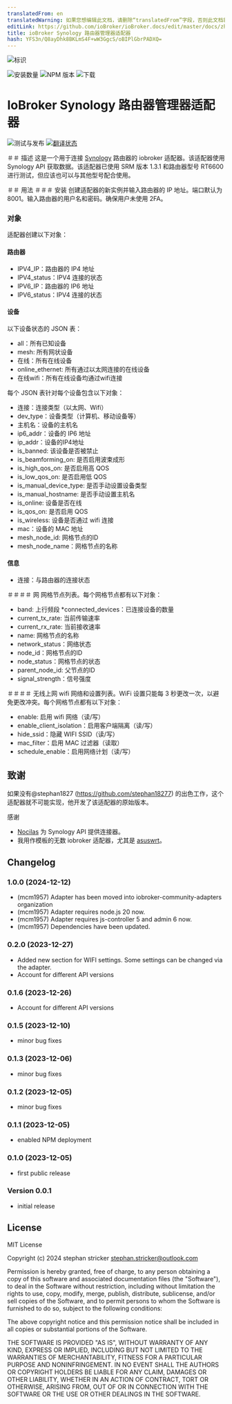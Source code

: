 ```yaml
---
translatedFrom: en
translatedWarning: 如果您想编辑此文档，请删除“translatedFrom”字段，否则此文档将再次自动翻译
editLink: https://github.com/ioBroker/ioBroker.docs/edit/master/docs/zh-cn/adapterref/iobroker.srm/README.md
title: ioBroker Synology 路由器管理器适配器
hash: YFS3n/Q8ayDhk8BKLmS4F+wW3GgcS/oBIPlGbrPADXQ=
---
```

![标识](../../../en/adapterref/iobroker.srm/admin/synology.png)

![安装数量](http://iobroker.live/badges/srm.svg)
![NPM 版本](http://img.shields.io/npm/v/iobroker.srm.svg)
![下载](https://img.shields.io/npm/dm/iobroker.srm.svg)

# IoBroker Synology 路由器管理器适配器
![测试与发布](https://github.com/iobroker-community-adapters/iobroker.srm/workflows/Test%20and%20Release/badge.svg) [![翻译状态](https://weblate.iobroker.net/widgets/adapters/-/srm/svg-badge.svg)](https://weblate.iobroker.net/engage/adapters/?utm_source=widget)

＃＃ 描述
这是一个用于连接 [Synology](https://www.synology.com/) 路由器的 iobroker 适配器。该适配器使用 Synology API 获取数据。该适配器已使用 SRM 版本 1.3.1 和路由器型号 RT6600 进行测试，但应该也可以与其他型号配合使用。

＃＃ 用法
＃＃＃ 安装
创建适配器的新实例并输入路由器的 IP 地址。端口默认为 8001。输入路由器的用户名和密码。确保用户未使用 2FA。

### 对象
适配器创建以下对象：

#### 路由器
* IPV4_IP：路由器的 IP4 地址
* IPV4_status：IPV4 连接的状态
* IPV6_IP：路由器的 IP6 地址
* IPV6_status：IPV4 连接的状态

#### 设备
以下设备状态的 JSON 表：

* all：所有已知设备
* mesh: 所有网状设备
* 在线：所有在线设备
* online_ethernet: 所有通过以太网连接的在线设备
* 在线wifi：所有在线设备均通过wifi连接

每个 JSON 表针对每个设备包含以下对象：

* 连接：连接类型（以太网、Wifi）
* dev_type：设备类型（计算机、移动设备等）
* 主机名：设备的主机名
* ip6_addr：设备的 IP6 地址
* ip_addr：设备的IP4地址
* is_banned: 该设备是否被禁止
* is_beamforming_on: 是否启用波束成形
* is_high_qos_on: 是否启用高 QOS
* is_low_qos_on: 是否启用低 QOS
* is_manual_device_type: 是否手动设置设备类型
* is_manual_hostname: 是否手动设置主机名
* is_online: 设备是否在线
* is_qos_on: 是否启用 QOS
* is_wireless: 设备是否通过 wifi 连接
* mac：设备的 MAC 地址
* mesh_node_id: 网格节点的ID
* mesh_node_name：网格节点的名称

#### 信息
* 连接：与路由器的连接状态

＃＃＃＃ 网
网格节点列表。每个网格节点都有以下对象：

* band: 上行频段
*connected_devices：已连接设备的数量
* current_tx_rate: 当前传输速率
* current_rx_rate: 当前接收速率
* name: 网格节点的名称
* network_status：网络状态
* node_id：网格节点的ID
* node_status：网格节点的状态
* parent_node_id: 父节点的ID
* signal_strength：信号强度

＃＃＃＃ 无线上网
wifi 网络和设置列表。WiFi 设置只能每 3 秒更改一次，以避免更改冲突。每个网格节点都有以下对象：

* enable: 启用 wifi 网络（读/写）
* enable_client_isolation：启用客户端隔离（读/写）
* hide_ssid：隐藏 WIFI SSID（读/写）
* mac_filter：启用 MAC 过滤器（读取）
* schedule_enable：启用网络计划（读/写）

## 致谢
如果没有@stephan1827 (https://github.com/stephan18277) 的出色工作，这个适配器就不可能实现，他开发了该适配器的原始版本。

感谢

* [Nocilas](https://github.com/nioc) 为 Synology API 提供连接器。
* 我用作模板的无数 iobroker 适配器，尤其是 [asuswrt](https://github.com/mcdhrts/ioBroker.asuswrt)。

<!-- 下一版本的占位符（在行首）：

### **正在进行中** -->

## Changelog
### 1.0.0 (2024-12-12)
- (mcm1957) Adapter has been moved into iobroker-community-adapters organization
- (mcm1957) Adapter requires node.js 20 now.
- (mcm1957) Adapter requires js-controller 5 and admin 6 now.
- (mcm1957) Dependencies have been updated.

### 0.2.0 (2023-12-27)
- Added new section for WIFI settings. Some settings can be changed via the adapter.
- Account for different API versions

### 0.1.6 (2023-12-26)
- Account for different API versions

### 0.1.5 (2023-12-10)
- minor bug fixes

### 0.1.3 (2023-12-06)
- minor bug fixes

### 0.1.2 (2023-12-05)
- minor bug fixes

### 0.1.1 (2023-12-05)

- enabled NPM deployment

### 0.1.0 (2023-12-05)

- first public release

### Version 0.0.1

- initial release

## License
MIT License

Copyright (c) 2024 stephan stricker <stephan.stricker@outlook.com>

Permission is hereby granted, free of charge, to any person obtaining a copy
of this software and associated documentation files (the "Software"), to deal
in the Software without restriction, including without limitation the rights
to use, copy, modify, merge, publish, distribute, sublicense, and/or sell
copies of the Software, and to permit persons to whom the Software is
furnished to do so, subject to the following conditions:

The above copyright notice and this permission notice shall be included in all
copies or substantial portions of the Software.

THE SOFTWARE IS PROVIDED "AS IS", WITHOUT WARRANTY OF ANY KIND, EXPRESS OR
IMPLIED, INCLUDING BUT NOT LIMITED TO THE WARRANTIES OF MERCHANTABILITY,
FITNESS FOR A PARTICULAR PURPOSE AND NONINFRINGEMENT. IN NO EVENT SHALL THE
AUTHORS OR COPYRIGHT HOLDERS BE LIABLE FOR ANY CLAIM, DAMAGES OR OTHER
LIABILITY, WHETHER IN AN ACTION OF CONTRACT, TORT OR OTHERWISE, ARISING FROM,
OUT OF OR IN CONNECTION WITH THE SOFTWARE OR THE USE OR OTHER DEALINGS IN THE
SOFTWARE.